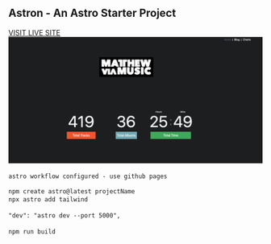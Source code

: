 ## Astron - An Astro Starter Project


[VISIT LIVE SITE](https://mattheweq.com/astron/)
![PREVIEW](./preview.png)



```
astro workflow configured - use github pages
```














```
npm create astro@latest projectName
npx astro add tailwind

"dev": "astro dev --port 5000",

npm run build
```